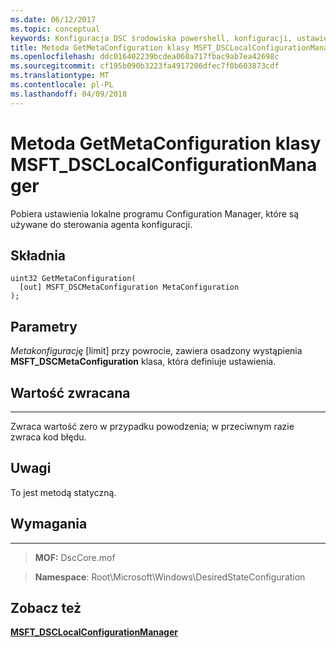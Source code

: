 ```yaml
---
ms.date: 06/12/2017
ms.topic: conceptual
keywords: Konfiguracja DSC środowiska powershell, konfiguracji, ustawienia
title: Metoda GetMetaConfiguration klasy MSFT_DSCLocalConfigurationManager
ms.openlocfilehash: ddc016402239bcdea060a717fbac9ab7ea42698c
ms.sourcegitcommit: cf195b090b3223fa4917206dfec7f0b603873cdf
ms.translationtype: MT
ms.contentlocale: pl-PL
ms.lasthandoff: 04/09/2018
---
```

# <a name="getmetaconfiguration-method-of-the-msftdsclocalconfigurationmanager-class"></a>Metoda GetMetaConfiguration klasy MSFT_DSCLocalConfigurationManager

Pobiera ustawienia lokalne programu Configuration Manager, które są używane do sterowania agenta konfiguracji.

<a name="syntax"></a>Składnia
------

```mof
uint32 GetMetaConfiguration(
  [out] MSFT_DSCMetaConfiguration MetaConfiguration
);
```

<a name="parameters"></a>Parametry
----------

*Metakonfigurację* \[limit\] przy powrocie, zawiera osadzony wystąpienia **MSFT_DSCMetaConfiguration** klasa, która definiuje ustawienia.

## <a name="return-value"></a>Wartość zwracana
------------

Zwraca wartość zero w przypadku powodzenia; w przeciwnym razie zwraca kod błędu.

## <a name="remarks"></a>Uwagi

To jest metodą statyczną.

## <a name="requirements"></a>Wymagania
------------
>**MOF:** DscCore.mof

>**Namespace**: Root\Microsoft\Windows\DesiredStateConfiguration


## <a name="see-also"></a>Zobacz też


[**MSFT_DSCLocalConfigurationManager**](msft-dsclocalconfigurationmanager.md)